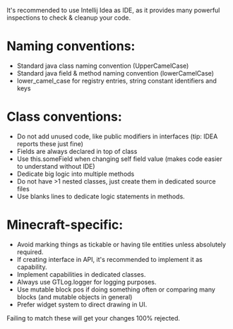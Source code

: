It's recommended to use Intellij Idea as IDE, as it provides many powerful inspections to check & cleanup your code.


# Naming conventions:
* Standard java class naming convention (UpperCamelCase)
* Standard java field & method naming convention (lowerCamelCase)
* lower_camel_case for registry entries, string constant identifiers and keys

# Class conventions:
* Do not add unused code, like public modifiers in interfaces (tip: IDEA reports these just fine)
* Fields are always declared in top of class
* Use this.someField when changing self field value (makes code easier to understand without IDE)
* Dedicate big logic into multiple methods
* Do not have >1 nested classes, just create them in dedicated source files
* Use blanks lines to dedicate logic statements in methods.

# Minecraft-specific:
* Avoid marking things as tickable or having tile entities unless absolutely required.
* If creating interface in API, it's recommended to implement it as capability.
* Implement capabilities in dedicated classes.
* Always use GTLog.logger for logging purposes.
* Use mutable block pos if doing something often or comparing many blocks (and mutable objects in general)
* Prefer widget system to direct drawing in UI.

Failing to match these will get your changes 100% rejected.
